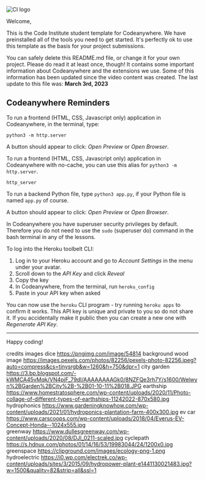 ![CI logo](https://codeinstitute.s3.amazonaws.com/fullstack/ci_logo_small.png)

Welcome,

This is the Code Institute student template for Codeanywhere. We have preinstalled all of the tools you need to get started. It's perfectly ok to use this template as the basis for your project submissions.

You can safely delete this README.md file, or change it for your own project. Please do read it at least once, though! It contains some important information about Codeanywhere and the extensions we use. Some of this information has been updated since the video content was created. The last update to this file was: **March 3rd, 2023**

## Codeanywhere Reminders

To run a frontend (HTML, CSS, Javascript only) application in Codeanywhere, in the terminal, type:

`python3 -m http.server`

A button should appear to click: _Open Preview_ or _Open Browser_.

To run a frontend (HTML, CSS, Javascript only) application in Codeanywhere with no-cache, you can use this alias for `python3 -m http.server`.

`http_server`

To run a backend Python file, type `python3 app.py`, if your Python file is named `app.py` of course.

A button should appear to click: _Open Preview_ or _Open Browser_.

In Codeanywhere you have superuser security privileges by default. Therefore you do not need to use the `sudo` (superuser do) command in the bash terminal in any of the lessons.

To log into the Heroku toolbelt CLI:

1. Log in to your Heroku account and go to _Account Settings_ in the menu under your avatar.
2. Scroll down to the _API Key_ and click _Reveal_
3. Copy the key
4. In Codeanywhere, from the terminal, run `heroku_config`
5. Paste in your API key when asked

You can now use the `heroku` CLI program - try running `heroku apps` to confirm it works. This API key is unique and private to you so do not share it. If you accidentally make it public then you can create a new one with _Regenerate API Key_.

---

Happy coding!

credits images 
dice https://pngimg.com/image/54814 
background wood image https://images.pexels.com/photos/82256/pexels-photo-82256.jpeg?auto=compress&cs=tinysrgb&w=1260&h=750&dpr=1 
city garden https://3.bp.blogspot.com/-kWMCA45vMqk/VN4pjF_79dI/AAAAAAAAGk0/8NZFQe3rh7Y/s1600/Welwyn%2BGarden%2BCity%2B-%2B01-10-11%2B018.JPG 
earthship https://www.homestratosphere.com/wp-content/uploads/2020/11/Photo-collage-of-different-types-of-earthships-11242022-870x580.jpg 
hydrophonics https://www.gardeningknowhow.com/wp-content/uploads/2021/01/hydroponics-plantation-farm-400x300.jpg 
ev car https://www.carscoops.com/wp-content/uploads/2018/04/Everus-EV-Concept-Honda--1024x555.jpg  
greenway <https://www.dullesgreenway.com/wp-content/uploads/2020/08/DJI_0211-scaled.jpg>
cyclepath https://s.hdnux.com/photos/01/14/16/53/19983044/24/1200x0.jpg 
greenspace <https://clipground.com/images/ecology-png-1.png>
hydroelectric https://i0.wp.com/electrek.co/wp-content/uploads/sites/3/2015/09/hydropower-plant-e1441130021483.jpg?w=1500&quality=82&strip=all&ssl=1 
 